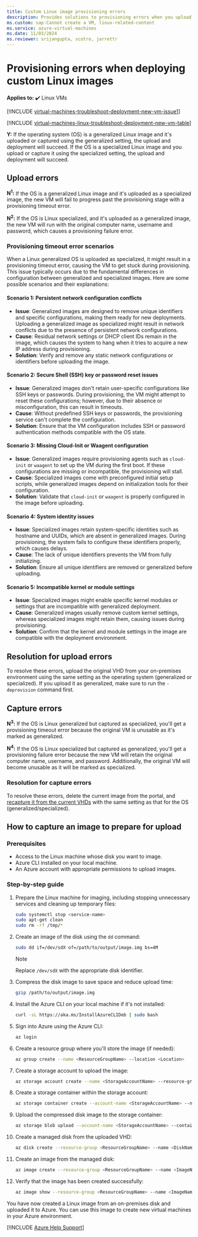 ```yaml
---
title: Custom Linux image provisioning errors
description: Provides solutions to provisioning errors when you upload or capture a generalized virtual machine image as a specialized Linux VM image or vice versa.
ms.custom: sap:Cannot create a VM, linux-related-content
ms.service: azure-virtual-machines
ms.date: 11/03/2024
ms.reviewer: srijangupta, scotro, jarrettr
---
```

# Provisioning errors when deploying custom Linux images

**Applies to:** :heavy_check_mark: Linux VMs

[!INCLUDE [virtual-machines-troubleshoot-deployment-new-vm-issue1](../../../includes/azure/virtual-machines-troubleshoot-deployment-new-vm-issue1-include.md)]

[!INCLUDE [virtual-machines-linux-troubleshoot-deployment-new-vm-table](../../../includes/azure/virtual-machines-linux-troubleshoot-deployment-new-vm-table.md)]

**Y:** If the operating system (OS) is a generalized Linux image and it's uploaded or captured using the generalized setting, the upload and deployment will succeed. If the OS is a specialized Linux image and you upload or capture it using the specialized setting, the upload and deployment will succeed.

## Upload errors

**N<sup>1</sup>:** If the OS is a generalized Linux image and it's uploaded as a specialized image, the new VM will fail to progress past the provisioning stage with a provisioning timeout error.

**N<sup>2</sup>:** If the OS is Linux specialized, and it's uploaded as a generalized image, the new VM will run with the original computer name, username and password, which causes a provisioning failure error.

### Provisioning timeout error scenarios

When a Linux generalized OS is uploaded as specialized, it might result in a provisioning timeout error, causing the VM to get stuck during provisioning. This issue typically occurs due to the fundamental differences in configuration between generalized and specialized images. Here are some possible scenarios and their explanations:

#### Scenario 1: Persistent network configuration conflicts

- **Issue**: Generalized images are designed to remove unique identifiers and specific configurations, making them ready for new deployments. Uploading a generalized image as specialized might result in network conflicts due to the presence of persistent network configurations.
- **Cause**: Residual network settings or DHCP client IDs remain in the image, which causes the system to hang when it tries to acquire a new IP address during provisioning.
- **Solution**: Verify and remove any static network configurations or identifiers before uploading the image.

#### Scenario 2: Secure Shell (SSH) key or password reset issues

- **Issue**: Generalized images don't retain user-specific configurations like SSH keys or passwords. During provisioning, the VM might attempt to reset these configurations; however, due to their absence or misconfiguration, this can result in timeouts.
- **Cause**: Without predefined SSH keys or passwords, the provisioning service can't complete the configuration.
- **Solution**: Ensure that the VM configuration includes SSH or password authentication methods compatible with the OS state.

#### Scenario 3: Missing Cloud-Init or Waagent configuration

- **Issue**: Generalized images require provisioning agents such as `cloud-init` or `waagent` to set up the VM during the first boot. If these configurations are missing or incompatible, the provisioning will stall.
- **Cause**: Specialized images come with preconfigured initial setup scripts, while generalized images depend on initialization tools for their configuration.
- **Solution**: Validate that `cloud-init` or `waagent` is properly configured in the image before uploading.

#### Scenario 4: System identity issues

- **Issue**: Specialized images retain system-specific identities such as hostname and UUIDs, which are absent in generalized images. During provisioning, the system fails to configure these identifiers properly, which causes delays.
- **Cause**: The lack of unique identifiers prevents the VM from fully initializing.
- **Solution**: Ensure all unique identifiers are removed or generalized before uploading.

#### Scenario 5: Incompatible kernel or module settings

- **Issue**: Specialized images might enable specific kernel modules or settings that are incompatible with generalized deployment.
- **Cause**: Generalized images usually remove custom kernel settings, whereas specialized images might retain them, causing issues during provisioning.
- **Solution**: Confirm that the kernel and module settings in the image are compatible with the deployment environment.

## Resolution for upload errors

To resolve these errors, upload the original VHD from your on-premises environment using the same setting as the operating system (generalized or specialized). If you upload it as generalized, make sure to run the `-deprovision` command first.

## Capture errors

**N<sup>3</sup>:** If the OS is Linux generalized but captured as specialized, you'll get a provisioning timeout error because the original VM is unusable as it's marked as generalized.

**N<sup>4</sup>:** If the OS is Linux specialized but captured as generalized, you'll get a provisioning failure error because the new VM will retain the original computer name, username, and password. Additionally, the original VM will become unusable as it will be marked as specialized.

### Resolution for capture errors

To resolve these errors, delete the current image from the portal, and [recapture it from the current VHDs](/azure/virtual-machines/linux/capture-image) with the same setting as that for the OS (generalized/specialized).

## How to capture an image to prepare for upload

### Prerequisites

- Access to the Linux machine whose disk you want to image.
- Azure CLI installed on your local machine.
- An Azure account with appropriate permissions to upload images.

### Step-by-step guide

1. Prepare the Linux machine for imaging, including stopping unnecessary services and cleaning up temporary files:
    
    ```bash
    sudo systemctl stop <service-name>
    sudo apt-get clean
    sudo rm -rf /tmp/*
    ```

2. Create an image of the disk using the `dd` command:

    ```bash
    sudo dd if=/dev/sdX of=/path/to/output/image.img bs=4M
    ```

    > [!NOTE]
    > Replace `/dev/sdX` with the appropriate disk identifier.

 3. Compress the disk image to save space and reduce upload time:

    ```sh
    gzip /path/to/output/image.img
    ```

4. Install the Azure CLI on your local machine if it's not installed:

    ```bash
    curl -sL https://aka.ms/InstallAzureCLIDeb | sudo bash
    ```

5. Sign into Azure using the Azure CLI:

    ```bash
    az login
    ```

6. Create a resource group where you'll store the image (if needed):

    ```bash
    az group create --name <ResourceGroupName> --location <Location>
    ```

7. Create a storage account to upload the image:

    ```bash
    az storage account create --name <StorageAccountName> --resource-group <ResourceGroupName> --location <Location> --sku Standard_LRS
    ```

8. Create a storage container within the storage account:

    ```bash
    az storage container create --account-name <StorageAccountName> --name <ContainerName>
    ```

9. Upload the compressed disk image to the storage container:

    ```bash
    az storage blob upload --account-name <StorageAccountName> --container-name <ContainerName> --name image.img.gz --file /path/to/output/image.img.gz
    ```

10. Create a managed disk from the uploaded VHD:

    ```bash
    az disk create --resource-group <ResourceGroupName> --name <DiskName> --source https://<StorageAccountName>.blob.core.windows.net/<ContainerName>/image.img.gz
    ```

11. Create an image from the managed disk:

    ```bash
    az image create --resource-group <ResourceGroupName> --name <ImageName> --source <DiskName>
    ```

12. Verify that the image has been created successfully:

    ```bash
    az image show --resource-group <ResourceGroupName> --name <ImageName>
    ```

You have now created a Linux image from an on-premises disk and uploaded it to Azure. You can use this image to create new virtual machines in your Azure environment.


[!INCLUDE [Azure Help Support](../../../includes/azure-help-support.md)]
